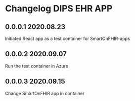 # Changelog DIPS EHR APP

## 0.0.0.1 2020.08.23

Initiated React app as a test container for SmartOnFHIR-apps

## 0.0.0.2 2020.09.07

Run the test container in Azure

## 0.0.0.3 2020.09.15

Change SmartOnFHIR app in container
